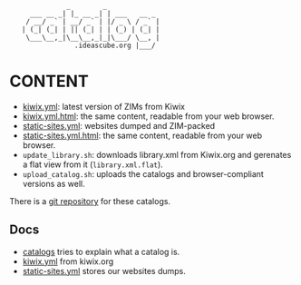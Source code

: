                   _        _
         ___ __ _| |_ __ _| | ___   __ _
        / __/ _` | __/ _` | |/ _ \ / _` |
       | (_| (_| | || (_| | | (_) | (_| |
        \___\__,_|\__\__,_|_|\___/ \__, |
                    .ideascube.org |___/

# CONTENT

* [kiwix.yml](kiwix.yml): latest version of ZIMs from Kiwix
* [kiwix.yml.html](kiwix.yml.html): the same content, readable from your web
  browser.
* [static-sites.yml](static-sites.yml): websites dumped and ZIM-packed
* [static-sites.yml.html](static-sites.yml.html): the same content, readable
  from your web browser.
* `update_library.sh`: downloads library.xml from Kiwix.org and gerenates a flat
  view from it (`library.xml.flat`).
* `upload_catalog.sh`: uploads the catalogs and browser-compliant versions as
  well.


There is a [git repository](https://github.com/ideascube/catalog-i-o) for these
catalogs.


## Docs

* [catalogs](doc/catalogs.md) tries to explain what a catalog is.
* [kiwix.yml](doc/kiwix.md) from kiwix.org
* [static-sites.yml](doc/static-sites.md) stores our websites dumps.

